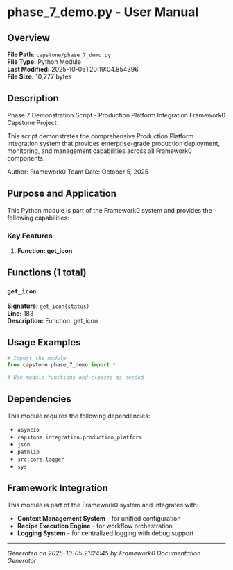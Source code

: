 # phase_7_demo.py - User Manual

## Overview
**File Path:** `capstone/phase_7_demo.py`  
**File Type:** Python Module  
**Last Modified:** 2025-10-05T20:19:04.854396  
**File Size:** 10,277 bytes  

## Description
Phase 7 Demonstration Script - Production Platform Integration
Framework0 Capstone Project

This script demonstrates the comprehensive Production Platform Integration system
that provides enterprise-grade production deployment, monitoring, and management
capabilities across all Framework0 components.

Author: Framework0 Team
Date: October 5, 2025

## Purpose and Application
This Python module is part of the Framework0 system and provides the following capabilities:

### Key Features
1. **Function: get_icon**

## Functions (1 total)

### `get_icon`

**Signature:** `get_icon(status)`  
**Line:** 183  
**Description:** Function: get_icon


## Usage Examples

```python
# Import the module
from capstone.phase_7_demo import *

# Use module functions and classes as needed
```


## Dependencies

This module requires the following dependencies:

- `asyncio`
- `capstone.integration.production_platform`
- `json`
- `pathlib`
- `src.core.logger`
- `sys`


## Framework Integration

This module is part of the Framework0 system and integrates with:

- **Context Management System** - for unified configuration
- **Recipe Execution Engine** - for workflow orchestration
- **Logging System** - for centralized logging with debug support


---
*Generated on 2025-10-05 21:24:45 by Framework0 Documentation Generator*
